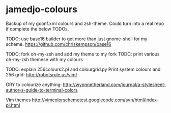 jamedjo-colours
===============

Backup of my gconf.xml colours and zsh-theme. Could turn into a real repo if complete the below TODOs.

TODO: use base16 builder to get more than just gnome-shell for my scheme.
https://github.com/chriskempson/base16

TODO: fork oh-my-zsh and add my theme to my fork
TODO: print various oh-my-zsh themese with my colours

TODO: explain 256colours2.pl and colourgrid.py
Print system colours and 256 grid: http://robotsrule.us/vim/


GRY to colourize anything:
http://wynnnetherland.com/journal/a-stylesheet-author-s-guide-to-terminal-colors

Vim themes http://vimcolorschemetest.googlecode.com/svn/html/index-pl.html
